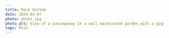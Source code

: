 ```yaml
---
title: Rock bottom
date: 2024-03-07
photo: photo.jpg
photo_alt: View of a passageway in a wall maintained garden with a gigantic stone in the foreground at the bottom of the picture
tags: Misc
---
```

